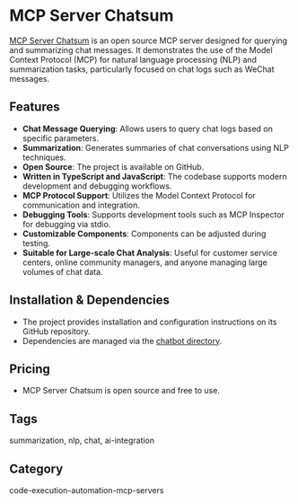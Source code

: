 # MCP Server Chatsum

[MCP Server Chatsum](https://www.aisharenet.com/en/mcp-server-chatsum/) is an open source MCP server designed for querying and summarizing chat messages. It demonstrates the use of the Model Context Protocol (MCP) for natural language processing (NLP) and summarization tasks, particularly focused on chat logs such as WeChat messages.

## Features
- **Chat Message Querying**: Allows users to query chat logs based on specific parameters.
- **Summarization**: Generates summaries of chat conversations using NLP techniques.
- **Open Source**: The project is available on GitHub.
- **Written in TypeScript and JavaScript**: The codebase supports modern development and debugging workflows.
- **MCP Protocol Support**: Utilizes the Model Context Protocol for communication and integration.
- **Debugging Tools**: Supports development tools such as MCP Inspector for debugging via stdio.
- **Customizable Components**: Components can be adjusted during testing.
- **Suitable for Large-scale Chat Analysis**: Useful for customer service centers, online community managers, and anyone managing large volumes of chat data.

## Installation & Dependencies
- The project provides installation and configuration instructions on its GitHub repository.
- Dependencies are managed via the [chatbot directory](https://github.com/mcpso/mcp-server-chatsum/tree/main/chatbot).

## Pricing
- MCP Server Chatsum is open source and free to use.

## Tags
summarization, nlp, chat, ai-integration

## Category
code-execution-automation-mcp-servers